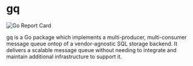 # gq

![Go Report Card](https://goreportcard.com/badge/github.com/mattbonnell/gq?style=flat-square)

gq is a Go package which implements a multi-producer, multi-consumer message queue ontop of a vendor-agnostic SQL storage backend.
It delivers a scalable message queue without needing to integrate and maintain additional infrastructure to support it.
